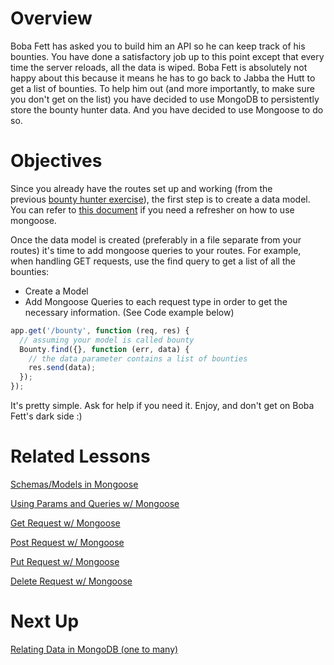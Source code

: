 
# Overview

Boba Fett has asked you to build him an API so he can keep track of his bounties. You have done a satisfactory job up to this point except that every time the server reloads, all the data is wiped. Boba Fett is absolutely not happy about this because it means he has to go back to Jabba the Hutt to get a list of bounties. To help him out (and more importantly, to make sure you don't get on the list) you have decided to use MongoDB to persistently store the bounty hunter data. And you have decided to use Mongoose to do so.

# Objectives

Since you already have the routes set up and working (from the previous [bounty hunter exercise](https://coursework.vschool.io/the-original-bounty-hunter/)), the first step is to create a data model. You can refer to [this document](https://coursework.vschool.io/mongoose-basics/) if you need a refresher on how to use mongoose.

Once the data model is created (preferably in a file separate from your routes) it's time to add mongoose queries to your routes. For example, when handling GET requests, use the find query to get a list of all the bounties:

- Create a Model
- Add Mongoose Queries to each request type in order to get the necessary information. (See Code example below)

```jsx
app.get('/bounty', function (req, res) {
  // assuming your model is called bounty
  Bounty.find({}, function (err, data) {
    // the data parameter contains a list of bounties
    res.send(data);
  });
});
```

It's pretty simple. Ask for help if you need it. Enjoy, and don't get on Boba Fett's dark side :)

# Related Lessons

[Schemas/Models in Mongoose](https://www.notion.so/Schemas-Models-in-Mongoose-c9e73e48e59846e9b0fee421a985db30?pvs=21)

[Using Params and Queries w/ Mongoose](https://www.notion.so/Using-Params-and-Queries-w-Mongoose-30c391b4f4a8432f936d2887a236cc64?pvs=21)

[Get Request w/ Mongoose](https://www.notion.so/Get-Request-w-Mongoose-cf771740958b49799814f4848c4d94ea?pvs=21)

[Post Request w/ Mongoose](https://www.notion.so/Post-Request-w-Mongoose-58e7ded0b06e434b97923011754211c6?pvs=21)

[Put Request w/ Mongoose](https://www.notion.so/Put-Request-w-Mongoose-3a282124a09342998a593b7f30ded71c?pvs=21)

[Delete Request w/ Mongoose](https://www.notion.so/Delete-Request-w-Mongoose-7938a063e4574f329179fc9716aacb4b?pvs=21)

# Next Up

[Relating Data in MongoDB (one to many)](https://www.notion.so/Relating-Data-in-MongoDB-one-to-many-6bc910f5da6441cabfd11a393a272a80?pvs=21)